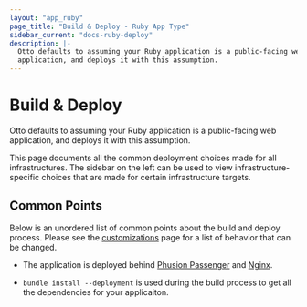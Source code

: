 ```yaml
---
layout: "app_ruby"
page_title: "Build & Deploy - Ruby App Type"
sidebar_current: "docs-ruby-deploy"
description: |-
  Otto defaults to assuming your Ruby application is a public-facing web
  application, and deploys it with this assumption.
---
```


# Build & Deploy

Otto defaults to assuming your Ruby application is a public-facing web
application, and deploys it with this assumption.

This page documents
all the common deployment choices made for all infrastructures. The sidebar
on the left can be used to view infrastructure-specific choices that are
made for certain infrastructure targets.

## Common Points

Below is an unordered list of common points about the build and deploy
process. Please see the [customizations](/docs/apps/ruby/customization.html)
page for a list of behavior that can be changed.

  * The application is deployed behind [Phusion Passenger](https://www.phusionpassenger.com/)
    and [Nginx](http://nginx.org/).

  * `bundle install --deployment` is used during the build process to
    get all the dependencies for your applicaiton.
